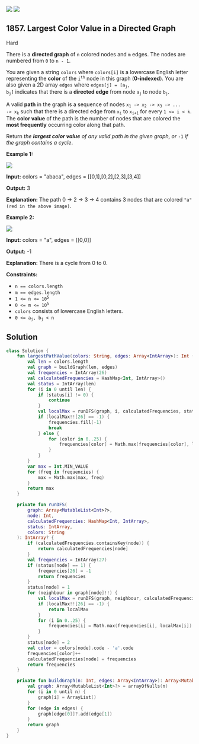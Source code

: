 [![](https://img.shields.io/github/stars/javadev/LeetCode-in-Kotlin?label=Stars&style=flat-square)](https://github.com/javadev/LeetCode-in-Kotlin)
[![](https://img.shields.io/github/forks/javadev/LeetCode-in-Kotlin?label=Fork%20me%20on%20GitHub%20&style=flat-square)](https://github.com/javadev/LeetCode-in-Kotlin/fork)

## 1857\. Largest Color Value in a Directed Graph

Hard

There is a **directed graph** of `n` colored nodes and `m` edges. The nodes are numbered from `0` to `n - 1`.

You are given a string `colors` where `colors[i]` is a lowercase English letter representing the **color** of the <code>i<sup>th</sup></code> node in this graph (**0-indexed**). You are also given a 2D array `edges` where <code>edges[j] = [a<sub>j</sub>, b<sub>j</sub>]</code> indicates that there is a **directed edge** from node <code>a<sub>j</sub></code> to node <code>b<sub>j</sub></code>.

A valid **path** in the graph is a sequence of nodes <code>x<sub>1</sub> -> x<sub>2</sub> -> x<sub>3</sub> -> ... -> x<sub>k</sub></code> such that there is a directed edge from <code>x<sub>i</sub></code> to <code>x<sub>i+1</sub></code> for every `1 <= i < k`. The **color value** of the path is the number of nodes that are colored the **most frequently** occurring color along that path.

Return _the **largest color value** of any valid path in the given graph, or_ `-1` _if the graph contains a cycle_.

**Example 1:**

![](https://assets.leetcode.com/uploads/2021/04/21/leet1.png)

**Input:** colors = "abaca", edges = \[\[0,1],[0,2],[2,3],[3,4]]

**Output:** 3

**Explanation:** The path 0 -> 2 -> 3 -> 4 contains 3 nodes that are colored `"a" (red in the above image)`.

**Example 2:**

![](https://assets.leetcode.com/uploads/2021/04/21/leet2.png)

**Input:** colors = "a", edges = \[\[0,0]]

**Output:** -1

**Explanation:** There is a cycle from 0 to 0.

**Constraints:**

*   `n == colors.length`
*   `m == edges.length`
*   <code>1 <= n <= 10<sup>5</sup></code>
*   <code>0 <= m <= 10<sup>5</sup></code>
*   `colors` consists of lowercase English letters.
*   <code>0 <= a<sub>j</sub>, b<sub>j</sub> < n</code>

## Solution

```kotlin
class Solution {
    fun largestPathValue(colors: String, edges: Array<IntArray>): Int {
        val len = colors.length
        val graph = buildGraph(len, edges)
        val frequencies = IntArray(26)
        val calculatedFrequencies = HashMap<Int, IntArray>()
        val status = IntArray(len)
        for (i in 0 until len) {
            if (status[i] != 0) {
                continue
            }
            val localMax = runDFS(graph, i, calculatedFrequencies, status, colors)
            if (localMax!![26] == -1) {
                frequencies.fill(-1)
                break
            } else {
                for (color in 0..25) {
                    frequencies[color] = Math.max(frequencies[color], localMax[color])
                }
            }
        }
        var max = Int.MIN_VALUE
        for (freq in frequencies) {
            max = Math.max(max, freq)
        }
        return max
    }

    private fun runDFS(
        graph: Array<MutableList<Int>?>,
        node: Int,
        calculatedFrequencies: HashMap<Int, IntArray>,
        status: IntArray,
        colors: String
    ): IntArray? {
        if (calculatedFrequencies.containsKey(node)) {
            return calculatedFrequencies[node]
        }
        val frequencies = IntArray(27)
        if (status[node] == 1) {
            frequencies[26] = -1
            return frequencies
        }
        status[node] = 1
        for (neighbour in graph[node]!!) {
            val localMax = runDFS(graph, neighbour, calculatedFrequencies, status, colors)
            if (localMax!![26] == -1) {
                return localMax
            }
            for (i in 0..25) {
                frequencies[i] = Math.max(frequencies[i], localMax[i])
            }
        }
        status[node] = 2
        val color = colors[node].code - 'a'.code
        frequencies[color]++
        calculatedFrequencies[node] = frequencies
        return frequencies
    }

    private fun buildGraph(n: Int, edges: Array<IntArray>): Array<MutableList<Int>?> {
        val graph: Array<MutableList<Int>?> = arrayOfNulls(n)
        for (i in 0 until n) {
            graph[i] = ArrayList()
        }
        for (edge in edges) {
            graph[edge[0]]?.add(edge[1])
        }
        return graph
    }
}
```